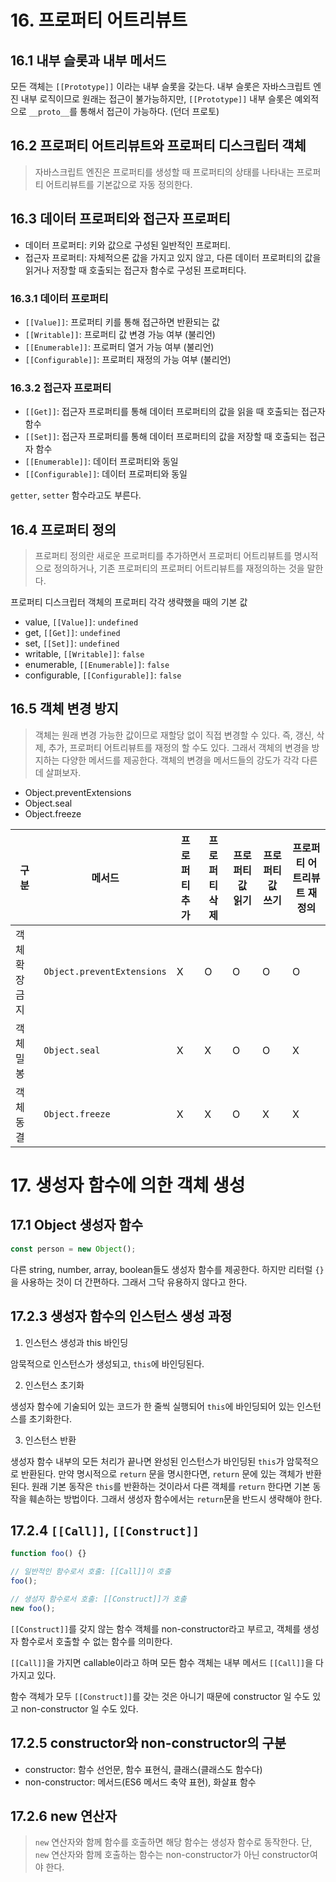 # 16. 프로퍼티 어트리뷰트

## 16.1 내부 슬롯과 내부 메서드

모든 객체는 `[[Prototype]]` 이라는 내부 슬롯을 갖는다. 내부 슬롯은 자바스크립트 엔진 내부 로직이므로 원래는 접근이 불가능하지만, `[[Prototype]]` 내부 슬롯은 예외적으로 `__proto__`를 통해서 접근이 가능하다. (던더 프로토)

## 16.2 프로퍼티 어트리뷰트와 프로퍼티 디스크립터 객체

> 자바스크립트 엔진은 프로퍼티를 생성할 때 프로퍼티의 상태를 나타내는 프로퍼티 어트리뷰트를 기본값으로 자동 정의한다.

## 16.3 데이터 프로퍼티와 접근자 프로퍼티

- 데이터 프로퍼티: 키와 값으로 구성된 일반적인 프로퍼티.
- 접근자 프로퍼티: 자체적으론 값을 가지고 있지 않고, 다른 데이터 프로퍼티의 값을 읽거나 저장할 때 호출되는 접근자 함수로 구성된 프로퍼티다.

### 16.3.1 데이터 프로퍼티

- `[[Value]]`: 프로퍼티 키를 통해 접근하면 반환되는 값
- `[[Writable]]`: 프로퍼티 값 변경 가능 여부 (불리언)
- `[[Enumerable]]`: 프로퍼티 열거 가능 여부 (불리언)
- `[[Configurable]]`: 프로퍼티 재정의 가능 여부 (불리언)

### 16.3.2 접근자 프로퍼티

- `[[Get]]`: 접근자 프로퍼티를 통해 데이터 프로퍼티의 값을 읽을 때 호출되는 접근자 함수
- `[[Set]]`: 접근자 프로퍼티를 통해 데이터 프로퍼티의 값을 저장할 때 호출되는 접근자 함수
- `[[Enumerable]]`: 데이터 프로퍼티와 동일
- `[[Configurable]]`: 데이터 프로퍼티와 동일

`getter`, `setter` 함수라고도 부른다.

## 16.4 프로퍼티 정의

> 프로퍼티 정의란 새로운 프로퍼티를 추가하면서 프로퍼티 어트리뷰트를 명시적으로 정의하거나, 기존 프로퍼티의 프로퍼티 어트리뷰트를 재정의하는 것을 말한다.

프로퍼티 디스크립터 객체의 프로퍼티 각각 생략했을 때의 기본 값

- value, `[[Value]]`: `undefined`
- get, `[[Get]]`: `undefined`
- set, `[[Set]]`: `undefined`
- writable, `[[Writable]]`: `false`
- enumerable, `[[Enumerable]]`: `false`
- configurable, `[[Configurable]]`: `false`

## 16.5 객체 변경 방지

> 객체는 원래 변경 가능한 값이므로 재할당 없이 직접 변경할 수 있다. 즉, 갱신, 삭제, 추가, 프로퍼티 어트리뷰트를 재정의 할 수도 있다. 그래서 객체의 변경을 방지하는 다양한 메서드를 제공한다. 객체의 변경을 메서드들의 강도가 각각 다른데 살펴보자.

- Object.preventExtensions
- Object.seal
- Object.freeze

| 구분           | 메서드                     | 프로퍼티 추가 | 프로퍼티 삭제 | 프로퍼티 값 읽기 | 프로퍼티 값 쓰기 | 프로퍼티 어트리뷰트 재정의 |
| -------------- | -------------------------- | ------------- | ------------- | ---------------- | ---------------- | -------------------------- |
| 객체 확장 금지 | `Object.preventExtensions` | X             | O             | O                | O                | O                          |
| 객체 밀봉      | `Object.seal`              | X             | X             | O                | O                | X                          |
| 객체 동결      | `Object.freeze`            | X             | X             | O                | X                | X                          |

# 17. 생성자 함수에 의한 객체 생성

## 17.1 Object 생성자 함수

```javascript
const person = new Object();
```

다른 string, number, array, boolean들도 생성자 함수를 제공한다.
하지만 리터럴 `{}`을 사용하는 것이 더 간편하다.
그래서 그닥 유용하지 않다고 한다.

## 17.2.3 생성자 함수의 인스턴스 생성 과정

1. 인스턴스 생성과 this 바인딩

암묵적으로 인스턴스가 생성되고, `this`에 바인딩된다.

2. 인스턴스 초기화

생성자 함수에 기술되어 있는 코드가 한 줄씩 실행되어 `this`에 바인딩되어 있는 인스턴스를 초기화한다.

3. 인스턴스 반환

생성자 함수 내부의 모든 처리가 끝나면 완성된 인스턴스가 바인딩된 `this`가 암묵적으로 반환된다.
만약 명시적으로 `return` 문을 명시한다면, `return` 문에 있는 객체가 반환된다.
원래 기본 동작은 `this`를 반환하는 것이라서 다른 객체를 `return` 한다면 기본 동작을 훼손하는 방법이다. 그래서 생성자 함수에서는 `return`문을 반드시 생략해야 한다.

## 17.2.4 `[[Call]]`, `[[Construct]]`

```javascript
function foo() {}

// 일반적인 함수로서 호출: [[Call]]이 호출
foo();

// 생성자 함수로서 호출: [[Construct]]가 호출
new foo();
```

`[[Construct]]`를 갖지 않는 함수 객체를 non-constructor라고 부르고, 객체를 생성자 함수로서 호출할 수 없는 함수를 의미한다.

`[[Call]]`을 가지면 callable이라고 하며 모든 함수 객체는 내부 메서드 `[[Call]]`을 다 가지고 있다.

함수 객체가 모두 `[[Construct]]`를 갖는 것은 아니기 때문에 constructor 일 수도 있고 non-constructor 일 수도 있다.

## 17.2.5 constructor와 non-constructor의 구분

- constructor: 함수 선언문, 함수 표현식, 클래스(클래스도 함수다)
- non-constructor: 메서드(ES6 메서드 축약 표현), 화살표 함수

## 17.2.6 new 연산자

> `new` 연산자와 함께 함수를 호출하면 해당 함수는 생성자 함수로 동작한다. 단, `new` 연산자와 함께 호출하는 함수는 non-constructor가 아닌 constructor여야 한다.
